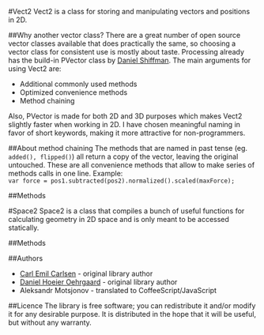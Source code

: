 #Vect2
Vect2 is a class for storing and manipulating vectors and positions in 2D.

##Why another vector class?
There are a great number of open source vector classes available that does
practically the same, so choosing a vector class for consistent use is mostly
about taste. Processing already has the build-in PVector class by [Daniel Shiffman](http://shiffman.net/).
The main arguments for using Vect2 are:
* Additional commonly used methods
* Optimized convenience methods
* Method chaining

Also, PVector is made for both 2D and 3D purposes which makes Vect2 slightly faster
when working in 2D. I have chosen meaningful naming in favor of short keywords,
making it more attractive for non-programmers.

##About method chaining
The methods that are named in past tense (eg. ```added(), flipped()```) all return
a copy of the vector, leaving the original untouched. These are all convenience methods
that allow to make series of methods calls in one line. Example:<br/>
```var force = pos1.subtracted(pos2).normalized().scaled(maxForce);```

##Methods

#Space2
Space2 is a class that compiles a bunch of useful functions
for calculating geometry in 2D space and is only meant to be
accessed statically.

##Methods

##Authors
* [Carl Emil Carlsen](http://sixthsensor.dk/) - original library author
* [Daniel Hoeier Oehrgaard](http://stimulacrum.com/) - original library author
* Aleksandr Motsjonov - translated to CoffeeScript/JavaScript

##Licence
The library is free software; you can redistribute it
and/or modify it for any desirable purpose. It is distributed in the hope that
it will be useful, but without any warranty.